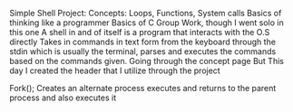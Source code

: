 Simple Shell Project:
Concepts:
Loops, Functions, System calls
Basics of thinking like a programmer
Basics of C
Group Work, though I went solo in this one
A shell in and of itself is a program that interacts with the O.S directly
	Takes in commands in text form from the keyboard through the stdin which is usually the terminal, parses and executes the commands
based on the commands given.
	Going through the concept page
But This day I created the header that I utilize through the project

Fork();
	Creates an alternate process executes and returns to the parent process and also executes it
